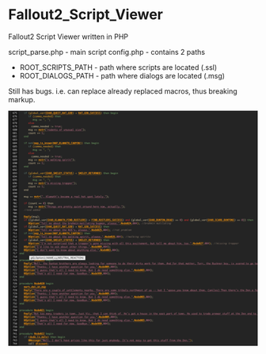 # Fallout2_Script_Viewer
Fallout2 Script Viewer written in PHP

script_parse.php - main script
config.php - contains 2 paths
- ROOT_SCRIPTS_PATH - path where scripts are located (.ssl)
- ROOT_DIALOGS_PATH - path where dialogs are located (.msg)


Still has bugs. i.e. can replace already replaced macros, thus breaking markup.

![screenshot](https://github.com/JuanCruzSanFran/Fallout2_Script_Viewer/blob/master/preview.png?raw=true)
